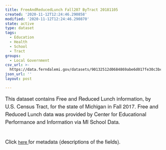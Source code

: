 ```yaml
---
title: FreeAndReducedLunch Fall207 ByTract 20181105
created: '2020-11-12T12:24:46.290858'
modified: '2020-11-12T12:24:46.290870'
state: active
type: dataset
tags:
  - Education
  - Health
  - School
  - Tract
groups:
  - Local Government
csv_url: >-
  https://data.ferndalemi.gov/datasets/90132512d0684869abe6d017fe30c3bc_0.csv?outSR=%7B%22latestWkid%22%3A2898%2C%22wkid%22%3A2898%7D
json_url: ''
layout: post

---
```

<span style='font-family: &quot;Avenir Next W01&quot;, &quot;Avenir Next W00&quot;, &quot;Avenir Next&quot;, Avenir, &quot;Helvetica Neue&quot;, sans-serif; font-size: 17px;'>This dataset contains Free and Reduced Lunch information, by U.S. Census Tract, for the state of Michigan in Fall 2017. Free and Reduced Lunch data was provided by Center for Educational Performance and Information via MI School Data.</span><div><span style='font-family: &quot;Avenir Next W01&quot;, &quot;Avenir Next W00&quot;, &quot;Avenir Next&quot;, Avenir, &quot;Helvetica Neue&quot;, sans-serif; font-size: 17px;'><br /></span></div><div><font face='Avenir Next W01, Avenir Next W00, Avenir Next, Avenir, Helvetica Neue, sans-serif'><span style='font-size: 17px;'>Click </span></font><a href='http://www.datadrivendetroit.org/metadata/FreeReducedLunch_Fall2017_tract_Metadata_20181107.xlsx' target='_blank'>here </a><font face='Avenir Next W01, Avenir Next W00, Avenir Next, Avenir, Helvetica Neue, sans-serif'><span style='font-size: 17px;'>for metadata (descriptions of the fields).</span></font><br /></div>
